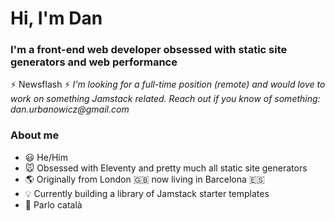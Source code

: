 # Hi, I'm Dan

### I'm a front-end web developer obsessed with static site generators and web performance

⚡ Newsflash ⚡
_I'm looking for a full-time position (remote) and would love to work on something Jamstack related. Reach out if you know of something: dan.urbanowicz@gmail.com_

### About me

- :smiley: He/Him
- :mouse: Obsessed with Eleventy and pretty much all static site generators
- :earth_americas: Originally from London :uk: now living in Barcelona :es:
- :bulb: Currently building a library of Jamstack starter templates
- :loudspeaker: Parlo català
